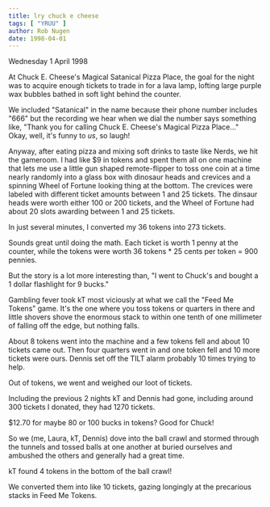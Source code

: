 ```yaml
---
title: lry chuck e cheese
tags: [ "YRUU" ]
author: Rob Nugen
date: 1998-04-01
---
```


<title>Chuck E. Cheese</title>

<p class=date>Wednesday 1 April 1998</p>
<p>
At Chuck E. Cheese's Magical Satanical Pizza Place, the goal for the night was to acquire enough tickets to trade in for a lava lamp, lofting large purple wax bubbles bathed in soft light behind the counter.
<p>
We included "Satanical" in the name because their phone number includes "666" but the recording we hear when we dial the number says something like, "Thank you for calling Chuck E. Cheese's Magical Pizza Place..."<br>
Okay, well, it's funny to <em>us</em>, so laugh!
<p>
Anyway, after eating pizza and mixing soft drinks to taste like Nerds, we hit the gameroom.  I had like $9 in tokens and spent them all on one machine that lets me use a little gun shaped remote-flipper to toss one coin at a time nearly randomly into a glass box with dinosaur heads and crevices and a spinning Wheel of Fortune looking thing at the bottom.  The crevices were labeled with different ticket amounts between 1 and 25 tickets.  The dinsaur heads were worth either 100 or 200 tickets, and the Wheel of Fortune had about 20 slots awarding between 1 and 25 tickets.
<p>
In just several minutes, I converted my 36 tokens into 273 tickets.
<p>
Sounds great until doing the math.  Each ticket is worth 1 penny at the counter, while the tokens were worth 36 tokens * 25 cents per token = 900 pennies.
<p>
But the story is a lot more interesting than, "I went to Chuck's and bought a 1 dollar flashlight for 9 bucks."
<p>
Gambling fever took kT most viciously at what we call the "Feed Me Tokens" game. It's the one where you toss tokens or quarters in there and little shovers shove the enormous stack to within one tenth of one millimeter of falling off the edge, but nothing falls.
<p>
About 8 tokens went into the machine and a few tokens fell and about 10 tickets came out. Then four quarters went in and one token fell and 10 more tickets were ours. Dennis set off the TILT alarm probably 10 times trying to help. 
<p>
Out of tokens, we went and weighed our loot of tickets.
<p>
Including the previous 2 nights kT and Dennis had gone, including around 300 tickets I donated, they had 1270 tickets.
<p>
$12.70 for maybe 80 or 100 bucks in tokens?  Good for Chuck!
<p>
So we (me, Laura, kT, Dennis) dove into the ball crawl and stormed through the tunnels and tossed balls at one another at buried ourselves and ambushed the others and generally had a great time.
<p>
kT found 4 tokens in the bottom of the ball crawl!
<p>
We converted them into like 10 tickets, gazing longingly at the precarious stacks in Feed Me Tokens.
</p>
